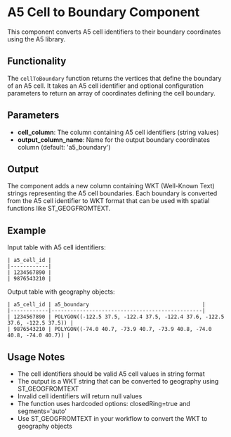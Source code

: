 # A5 Cell to Boundary Component

This component converts A5 cell identifiers to their boundary coordinates using the A5 library.

## Functionality

The `cellToBoundary` function returns the vertices that define the boundary of an A5 cell. It takes an A5 cell identifier and optional configuration parameters to return an array of coordinates defining the cell boundary.

## Parameters

- **cell_column**: The column containing A5 cell identifiers (string values)
- **output_column_name**: Name for the output boundary coordinates column (default: 'a5_boundary')

## Output

The component adds a new column containing WKT (Well-Known Text) strings representing the A5 cell boundaries. Each boundary is converted from the A5 cell identifier to WKT format that can be used with spatial functions like ST_GEOGFROMTEXT.

## Example

Input table with A5 cell identifiers:
```
| a5_cell_id |
|------------|
| 1234567890 |
| 9876543210 |
```

Output table with geography objects:
```
| a5_cell_id | a5_boundary                                    |
|------------|------------------------------------------------|
| 1234567890 | POLYGON((-122.5 37.5, -122.4 37.5, -122.4 37.6, -122.5 37.6, -122.5 37.5)) |
| 9876543210 | POLYGON((-74.0 40.7, -73.9 40.7, -73.9 40.8, -74.0 40.8, -74.0 40.7)) |
```

## Usage Notes

- The cell identifiers should be valid A5 cell values in string format
- The output is a WKT string that can be converted to geography using ST_GEOGFROMTEXT
- Invalid cell identifiers will return null values
- The function uses hardcoded options: closedRing=true and segments='auto'
- Use ST_GEOGFROMTEXT in your workflow to convert the WKT to geography objects 